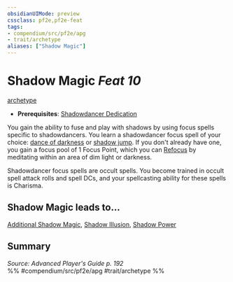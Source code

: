```yaml
---
obsidianUIMode: preview
cssclass: pf2e,pf2e-feat
tags:
- compendium/src/pf2e/apg
- trait/archetype
aliases: ["Shadow Magic"]
---
```

# Shadow Magic  *Feat 10*  
[archetype](../../rules/traits/archetype.md)  

- **Prerequisites**: [Shadowdancer Dedication](shadowdancer-dedication-apg.md)

You gain the ability to fuse and play with shadows by using focus spells specific to shadowdancers. You learn a shadowdancer focus spell of your choice: [dance of darkness](../spells/dance-of-darkness-apg.md) or [shadow jump](../spells/shadow-jump-apg.md). If you don't already have one, you gain a focus pool of 1 Focus Point, which you can [Refocus](../../rules/actions/refocus.md) by meditating within an area of dim light or darkness.

Shadowdancer focus spells are occult spells. You become trained in occult spell attack rolls and spell DCs, and your spellcasting ability for these spells is Charisma.

## Shadow Magic leads to...

[Additional Shadow Magic](additional-shadow-magic-apg.md), [Shadow Illusion](shadow-illusion-apg.md), [Shadow Power](shadow-power-apg.md)

## Summary

*Source: Advanced Player's Guide p. 192*  
%% #compendium/src/pf2e/apg #trait/archetype %%